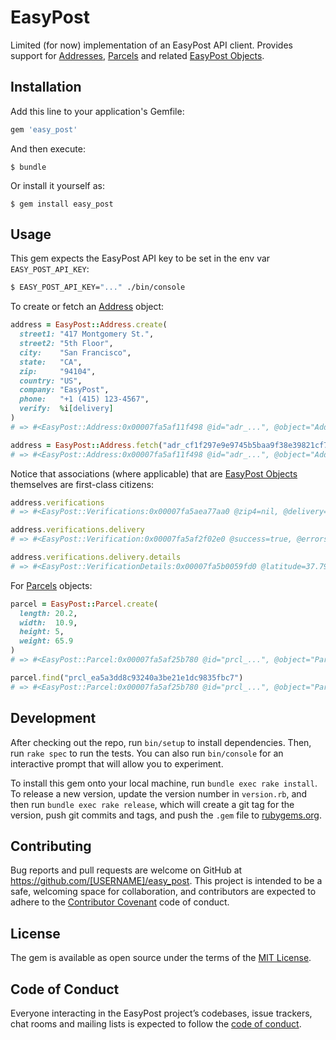 # EasyPost

Limited (for now) implementation of an EasyPost API client. Provides support for [Addresses](https://www.easypost.com/docs/api#addresses), [Parcels](https://www.easypost.com/docs/api#parcels) and related [EasyPost Objects](https://www.easypost.com/docs/api#objects).


## Installation

Add this line to your application's Gemfile:

```ruby
gem 'easy_post'
```

And then execute:

    $ bundle

Or install it yourself as:

    $ gem install easy_post

## Usage

This gem expects the EasyPost API key to be set in the env var `EASY_POST_API_KEY`:
```sh
$ EASY_POST_API_KEY="..." ./bin/console
```

To create or fetch an [Address](https://www.easypost.com/docs/api#addresses) object:
```rb
address = EasyPost::Address.create(
  street1: "417 Montgomery St.",
  street2: "5th Floor",
  city:    "San Francisco",
  state:   "CA",
  zip:     "94104",
  country: "US",
  company: "EasyPost",
  phone:   "+1 (415) 123-4567",
  verify:  %i[delivery]
)
# => #<EasyPost::Address:0x00007fa5af11f498 @id="adr_...", @object="Address", ...>

address = EasyPost::Address.fetch("adr_cf1f297e9e9745b5baa9f38e39821cf7")
# => #<EasyPost::Address:0x00007fa5af11f498 @id="adr_...", @object="Address", ...>
```

Notice that associations (where applicable) that are [EasyPost Objects](https://www.easypost.com/docs/api#objects) themselves are first-class citizens:
```rb
address.verifications
# => #<EasyPost::Verifications:0x00007fa5aea77aa0 @zip4=nil, @delivery={"success"=>true, "errors"=>[], ...>

address.verifications.delivery
# => #<EasyPost::Verification:0x00007fa5af2f02e0 @success=true, @errors=[], @details={"latitude"=> ...>

address.verifications.delivery.details
# => #<EasyPost::VerificationDetails:0x00007fa5b0059fd0 @latitude=37.79298, ...>
```

For [Parcels](https://www.easypost.com/docs/api#parcels) objects:
```rb
parcel = EasyPost::Parcel.create(
  length: 20.2,
  width:  10.9,
  height: 5,
  weight: 65.9
)
# => #<EasyPost::Parcel:0x00007fa5af25b780 @id="prcl_...", @object="Parcel", ...>

parcel.find("prcl_ea5a3dd8c93240a3be21e1dc9835fbc7")
# => #<EasyPost::Parcel:0x00007fa5af25b780 @id="prcl_...", @object="Parcel", ...>
```

## Development

After checking out the repo, run `bin/setup` to install dependencies. Then, run `rake spec` to run the tests. You can also run `bin/console` for an interactive prompt that will allow you to experiment.

To install this gem onto your local machine, run `bundle exec rake install`. To release a new version, update the version number in `version.rb`, and then run `bundle exec rake release`, which will create a git tag for the version, push git commits and tags, and push the `.gem` file to [rubygems.org](https://rubygems.org).

## Contributing

Bug reports and pull requests are welcome on GitHub at https://github.com/[USERNAME]/easy_post. This project is intended to be a safe, welcoming space for collaboration, and contributors are expected to adhere to the [Contributor Covenant](http://contributor-covenant.org) code of conduct.

## License

The gem is available as open source under the terms of the [MIT License](https://opensource.org/licenses/MIT).

## Code of Conduct

Everyone interacting in the EasyPost project’s codebases, issue trackers, chat rooms and mailing lists is expected to follow the [code of conduct](https://github.com/[USERNAME]/easy_post/blob/master/CODE_OF_CONDUCT.md).
